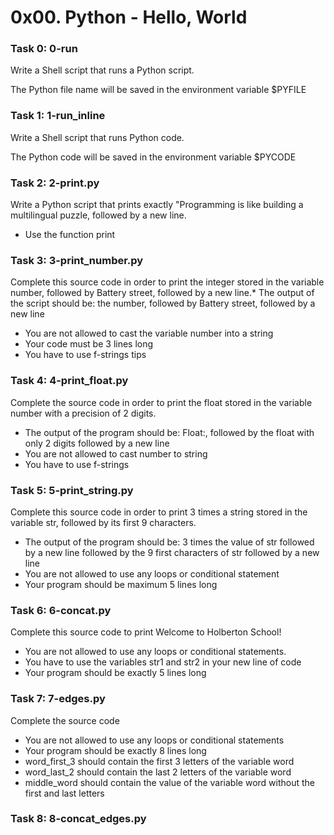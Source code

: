 # 0x00. Python - Hello, World

### Task 0: 0-run
Write a Shell script that runs a Python script.

The Python file name will be saved in the environment variable $PYFILE

### Task 1: 1-run_inline
Write a Shell script that runs Python code.

The Python code will be saved in the environment variable $PYCODE

### Task 2: 2-print.py
Write a Python script that prints exactly "Programming is like building a multilingual puzzle, followed by a new line.
* Use the function print

### Task 3: 3-print_number.py
Complete this source code in order to print the integer stored in the variable number, followed by Battery street, followed by a new line.* The output of the script should be:
the number, followed by Battery street,
followed by a new line
* You are not allowed to cast the variable number into a string
* Your code must be 3 lines long
* You have to use f-strings tips

### Task 4: 4-print_float.py
Complete the source code in order to print the float stored in the variable number with a precision of 2 digits.
* The output of the program should be:
Float:, followed by the float with only 2 digits
followed by a new line
* You are not allowed to cast number to string
* You have to use f-strings

### Task 5: 5-print_string.py
Complete this source code in order to print 3 times a string stored in the variable str, followed by its first 9 characters.
* The output of the program should be:
3 times the value of str
followed by a new line
followed by the 9 first characters of str
followed by a new line
* You are not allowed to use any loops or conditional statement
* Your program should be maximum 5 lines long

### Task 6: 6-concat.py
Complete this source code to print Welcome to Holberton School!
* You are not allowed to use any loops or conditional statements.
* You have to use the variables str1 and str2 in your new line of code
* Your program should be exactly 5 lines long

### Task 7: 7-edges.py
Complete the source code
* You are not allowed to use any loops or conditional statements
* Your program should be exactly 8 lines long
* word_first_3 should contain the first 3 letters of the variable word
* word_last_2 should contain the last 2 letters of the variable word
* middle_word should contain the value of the variable word without the first and last letters

### Task 8: 8-concat_edges.py

